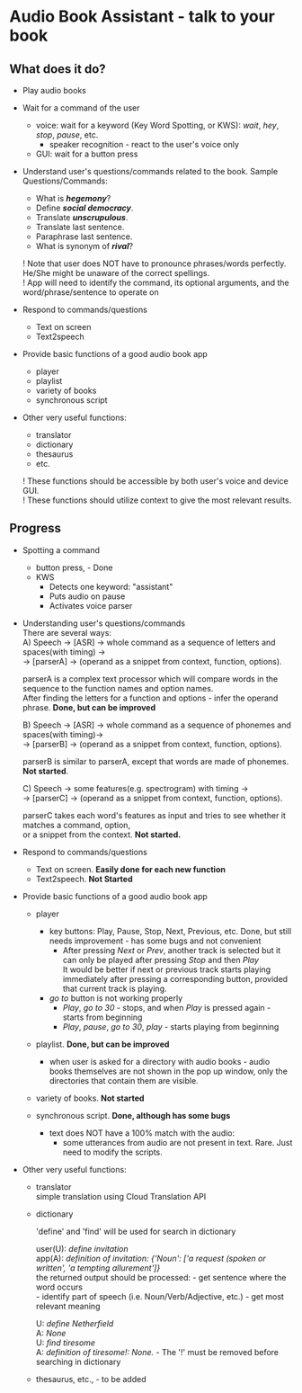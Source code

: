 # Audio Book Assistant - talk to your book

## What does it do?
- Play audio books
- Wait for a command of the user
    - voice: wait for a keyword (Key Word Spotting, or KWS): *wait*, *hey*, *stop*, *pause*, etc.
        - speaker recognition - react to the user's voice only
    - GUI: wait for a button press
- Understand user's questions/commands related to the book. Sample Questions/Commands:
    - What is ***hegemony***?
    - Define ***social democracy***.
    - Translate ***unscrupulous***.
    - Translate last sentence.
    - Paraphrase last sentence.
    - What is synonym of ***rival***?  
    
    ! Note that user does NOT have to pronounce phrases/words perfectly. He/She might be unaware of the correct spellings.  
    ! App will need to identify the command, its optional arguments, and the word/phrase/sentence to operate on
    
- Respond to commands/questions
    - Text on screen
    - Text2speech

- Provide basic functions of a good audio book app
    - player
    - playlist
    - variety of books
    - synchronous script
    
- Other very useful functions:
    - translator
    - dictionary
    - thesaurus
    - etc.  
    
    ! These functions should be accessible by both user's voice and device GUI.  
    ! These functions should utilize context to give the most relevant results.  



## Progress

- Spotting a command
    - button press, - Done
    - KWS
        - Detects one keyword: "assistant"
        - Puts audio on pause
        - Activates voice parser

- Understanding user's questions/commands  
    There are several ways:  
    A) Speech -> [ASR] -> whole command as a sequence of letters and spaces(with timing) ->  
    -> [parserA] -> (operand as a snippet from context, function, options).  
    
    parserA is a complex text processor which will compare words in the sequence to the function names and option names.  
    After finding the letters for a function and options - infer the operand phrase.
    **Done, but can be improved**
    
    B) Speech -> [ASR] -> whole command as a sequence of phonemes and spaces(with timing)->  
    -> [parserB] -> (operand as a snippet from context, function, options).  
    
    parserB is similar to parserA, except that words are made of phonemes.  
    **Not started**.  
    
    C) Speech -> some features(e.g. spectrogram) with timing ->  
    -> [parserC] -> (operand as a snippet from context, function, options).  
    
    parserC takes each word's features as input and tries to see whether it matches a command, option,  
    or a snippet from the context.
    **Not started.**  
    
- Respond to commands/questions
    - Text on screen. **Easily done for each new function**
    - Text2speech.  **Not Started**
    
- Provide basic functions of a good audio book app
    - player
        - key buttons: Play, Pause, Stop, Next, Previous, etc. Done, but still needs improvement - has some bugs and not convenient
            - After pressing *Next* or *Prev*, another track is selected but it can only be played after pressing *Stop* and then *Play*  
            It would be better if next or previous track starts playing immediately after pressing a corresponding button, provided that current track is playing.  
        - *go to* button is not working properly
            - *Play*, *go to 30* - stops, and when *Play* is pressed again - starts from beginning
            - *Play*, *pause*, *go to 30*, *play* - starts playing from beginning
            
    - playlist. **Done, but can be improved**
        - when user is asked for a directory with audio books - audio books themselves are not shown in the pop up window,
        only the directories that contain them are visible.
    - variety of books. **Not started**
    - synchronous script. **Done, although has some bugs**
        - text does NOT have a 100% match with the audio:
            - some utterances from audio are not present in text. Rare. Just need to modify the scripts.

- Other very useful functions:
    - translator  
        simple translation using Cloud Translation API 
        
    - dictionary
    
        'define' and 'find' will be used for search in dictionary  
        
        user(U): *define invitation*  
        app(A): *definition of invitation: {'Noun': ['a request (spoken or written', 'a tempting allurement']}*  
            the returned output should be processed:
                - get sentence where the word occurs  
                - identify part of speech (i.e. Noun/Verb/Adjective, etc.)
                - get most relevant meaning
        
        U: *define Netherfield*  
        A: *None*  
        U: *find tiresome*  
        A: *definition of tiresome!: None.* - The '!' must be removed before searching in dictionary  
    
    - thesaurus, etc., - to be added

